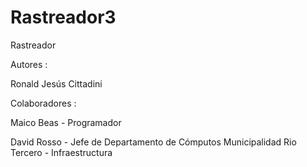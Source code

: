 # Rastreador3
Rastreador

Autores :

Ronald Jesús Cittadini

Colaboradores :

Maico Beas - Programador

David Rosso - Jefe de Departamento de Cómputos Municipalidad Rio Tercero - Infraestructura 

